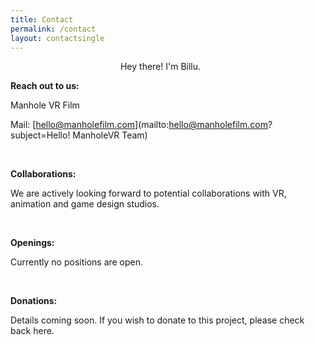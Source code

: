 ```yaml
---
title: Contact
permalink: /contact
layout: contactsingle
---
```



<figure style="width:100%; max-width: 400px" class="align-right">
  <img src="{{ site.url }}{{ site.baseurl }}/assets/img/mvrimages/billu1.png" alt="">
  <span style="text-align:center;"><figcaption>Hey there! I'm Billu.</figcaption></span>
</figure> 



**Reach out to us:**

Manhole VR Film

Mail: [hello@manholefilm.com](mailto:hello@manholefilm.com?subject=Hello! ManholeVR Team)

<br>

**Collaborations:**

We are actively looking forward to potential collaborations with VR, animation and game design studios.

<br>

**Openings:**

Currently no positions are open.

<br>

**Donations:**

Details coming soon.
If you wish to donate to this project, please check back here. <br>


